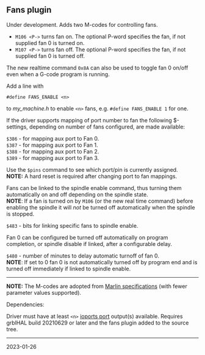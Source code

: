 ## Fans plugin

Under development. Adds two M-codes for controlling fans.

* `M106 <P->` turns fan on. The optional P-word specifies the fan, if not supplied fan 0 is turned on.
* `M107 <P->` turns fan off. The optional P-word specifies the fan, if not supplied fan 0 is turned off.

The new realtime command `0x8A` can also be used to toggle fan 0 on/off even when a G-code program is running.

Add a line with

`#define FANS_ENABLE <n>`

to _my_machine.h_ to enable `<n>` fans, e.g. `#define FANS_ENABLE 1` for one.

If the driver supports mapping of port number to fan the following $-settings, depending on number of fans configured, are made available:

`$386` - for mapping aux port to Fan 0.  
`$387` - for mapping aux port to Fan 1.  
`$388` - for mapping aux port to Fan 2.  
`$389` - for mapping aux port to Fan 3.

Use the `$pins` command to see which port/pin is currently assigned.  
__NOTE:__ A hard reset is required after changing port to fan mappings.  

Fans can be linked to the spindle enable command, thus turning them automatically on and off depending on the spindle state.  
__NOTE__: If a fan is turned on by `M106` \(or the new real time command\) before enabling the spindle it will _not_ be turned off automatically when the spindle is stopped.

`$483` - bits for linking specific fans to spindle enable.

Fan 0 can be configured be turned off automatically on program completion, or spindle disable if linked, after a configurable delay.  

`$480` - number of minutes to delay automatic turnoff of fan 0.   
__NOTE__: If set to 0 fan 0 is not automatically turned off by program end and is turned off immediately if linked to spindle enable.

---

__NOTE:__ The M-codes are adopted from [Marlin specifications](https://marlinfw.org/docs/gcode/M106.html) \(with fewer parameter values supported\).

Dependencies:

Driver must have at least `<n>` [ioports port](../../templates/ioports.c) output\(s\) available.
Requires grblHAL build 20210629 or later and the fans plugin added to the source tree.

---
2023-01-26
